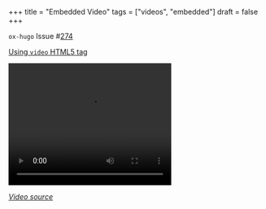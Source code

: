 +++
title = "Embedded Video"
tags = ["videos", "embedded"]
draft = false
+++

`ox-hugo` Issue #[274](https://github.com/kaushalmodi/ox-hugo/issues/274)

[Using `video` HTML5 tag](https://www.w3schools.com/html/html5_video.asp)

<video width="320" height="240" controls>

<source src="/videos/sample.mp4" type="video/mp4">
Your browser does not support the video tag.

</video>

[_Video source_](https://sample-videos.com/)
